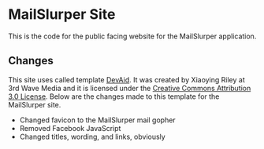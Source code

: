 MailSlurper Site
================

This is the code for the public facing website for the MailSlurper application.

Changes
-------
This site uses called template [DevAid](http://themes.3rdwavemedia.com/website-templates/devaid-free-bootstrap-theme-developers/). It was created by Xiaoying Riley at 3rd Wave Media and it is licensed under the [Creative Commons Attribution 3.0 License](http://creativecommons.org/licenses/by/3.0/). Below are the changes made to this template for the MailSlurper site.

* Changed favicon to the MailSlurper mail gopher
* Removed Facebook JavaScript
* Changed titles, wording, and links, obviously
